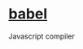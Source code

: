 [babel](https://babeljs.io/)
================================================================================

Javascript compiler

